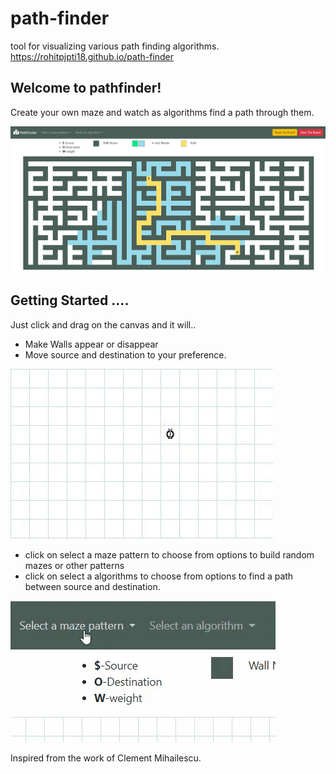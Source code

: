 # path-finder
tool for visualizing various path finding algorithms.
https://rohitpjpti18.github.io/path-finder

## Welcome to pathfinder!
Create your own maze and watch as algorithms find a path through them.

![introduction](images/screenshot1.png)


## Getting Started ....
Just click and drag on the canvas and it will..
- Make Walls appear or disappear
- Move source and destination to your preference.

![getting started image1](images/how-to-draw-and-drag.gif)

- click on select a maze pattern to choose from options to build random mazes or other patterns
- click on select a algorithms to choose from options to find a path between source and destination.

![getting started image2](images/how-to-choose-an-algorithm.gif)



Inspired from the work of Clement Mihailescu.
